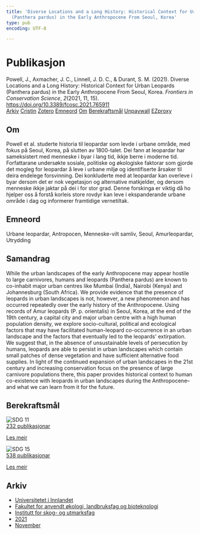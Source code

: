 ```yaml
---
title: 'Diverse Locations and a Long History: Historical Context for Urban Leopards
  (Panthera pardus) in the Early Anthropocene From Seoul, Korea'
type: pub
encoding: UTF-8

---
```

<h1>Publikasjon</h1>
<article id="csl-bib-container-DKSVEQW3" class="csl-bib-container">
  <div class="csl-bib-body"> <div class="csl-entry">Powell, J., Axmacher, J. C., Linnell, J. D. C., &#38; Durant, S. M. (2021). Diverse Locations and a Long History: Historical Context for Urban Leopards (Panthera pardus) in the Early Anthropocene From Seoul, Korea. <i>Frontiers in Conservation Science</i>, <i>2</i>(2021, 11, 15). <a href="https://doi.org/10.3389/fcosc.2021.765911">https://doi.org/10.3389/fcosc.2021.765911</a></div> </div>
  <div class="csl-bib-buttons">
    <a href="#taxonomy-article-DKSVEQW3" alt="archive" class="csl-bib-button">Arkiv</a>
    <a href="https://app.cristin.no/results/show.jsf?id=1959203" alt="Cristin" class="csl-bib-button">Cristin</a>
    <a href="http://zotero.org/groups/5881554/items/DKSVEQW3" alt="Zotero" class="csl-bib-button">Zotero</a>
    <a href="#keywords-article-DKSVEQW3" alt="keywords" class="csl-bib-button">Emneord</a>
    <a href="#about-article-DKSVEQW3" alt="about_pub" class="csl-bib-button">Om</a>
    <a href="#sdg-article-DKSVEQW3" alt="sdg" class="csl-bib-button">Berekraftsmål</a>
    <a href="https://www.frontiersin.org/articles/10.3389/fcosc.2021.765911/pdf" alt="Unpaywall" class="csl-bib-button">Unpaywall</a>
    <a href="https://www.frontiersin.org/articles/10.3389/fcosc.2021.765911/pdf" alt="EZproxy" class="csl-bib-button">EZproxy</a>
  </div>
  <div id="csl-bib-meta-container-DKSVEQW3"></div>
</article>
<div id="csl-bib-meta-DKSVEQW3" class="csl-bib-meta">
  <article id="about-article-DKSVEQW3" class="about_pub-article">
    <h1>Om</h1>
    Powell et al. studerte historia til leopardar som levde i urbane område, med fokus på Seoul, Korea, på slutten av 1800-talet. Dei fann at leopardar har sameksistert med menneske i byar i lang tid, ikkje berre i moderne tid. Forfattarane undersøkte sosiale, politiske og økologiske faktorar som gjorde det mogleg for leopardar å leve i urbane miljø og identifiserte årsaker til deira endelege forsvinning. Dei konkluderte med at leopardar kan overleve i byar dersom det er nok vegetasjon og alternative matkjelder, og dersom menneske ikkje jaktar på dei i for stor grad. Denne forskinga er viktig då ho hjelper oss å forstå korleis store rovdyr kan leve i ekspanderande urbane område i dag og informerer framtidige vernetiltak.
  </article>
  <article id="keywords-article-DKSVEQW3" class="keywords-article">
    <h1>Emneord</h1>
    Urbane leopardar, Antropocen, Menneske-vilt samliv, Seoul, Amurleopardar, Utrydding
  </article>
  <article id="abstract-article-DKSVEQW3" class="abstract-article">
    <h1>Samandrag</h1>
    While the urban landscapes of the early Anthropocene may appear hostile to large carnivores, humans and leopards (Panthera pardus) are known to co-inhabit major urban centres like Mumbai (India), Nairobi (Kenya) and Johannesburg (South Africa). We provide evidence that the presence of leopards in urban landscapes is not, however, a new phenomenon and has occurred repeatedly over the early history of the Anthropocene. Using records of Amur leopards (P. p. orientalis) in Seoul, Korea, at the end of the 19th century, a capital city and major urban centre with a high human population density, we explore socio-cultural, political and ecological factors that may have facilitated human-leopard co-occurrence in an urban landscape and the factors that eventually led to the leopards' extirpation. We suggest that, in the absence of unsustainable levels of persecution by humans, leopards are able to persist in urban landscapes which contain small patches of dense vegetation and have sufficient alternative food supplies. In light of the continued expansion of urban landscapes in the 21st century and increasing conservation focus on the presence of large carnivore populations there, this paper provides historical context to human co-existence with leopards in urban landscapes during the Anthropocene–and what we can learn from it for the future.
  </article>
  <article id="sdg-article-DKSVEQW3" class="sdg-article">
    <h1>Berekraftsmål</h1>
    <div class="sdg-container"><div id="sdg11" class="sdg">
        <img src="{{< params subfolder >}}images/sdg/sdg11_nn.png" class="image" alt="SDG 11">
        <div class="sdg-overlay">
          <a href="{{< params subfolder >}}nn/archive/?sdg=11#archive" class="sdg-publication-count"><span>232</span> publikasjonar</a>
          <p><a href="https://fn.no/om-fn/fns-baerekraftsmaal/baerekraftige-byer-og-lokalsamfunn?lang=nno-NO" class="sdg-read-more">Les meir</a></p>
        </div>
      </div> <div id="sdg15" class="sdg">
        <img src="{{< params subfolder >}}images/sdg/sdg15_nn.png" class="image" alt="SDG 15">
        <div class="sdg-overlay">
          <a href="{{< params subfolder >}}nn/archive/?sdg=15#archive" class="sdg-publication-count"><span>538</span> publikasjonar</a>
          <p><a href="https://fn.no/om-fn/fns-baerekraftsmaal/livet-paa-land?lang=nno-NO" class="sdg-read-more">Les meir</a></p>
        </div>
      </div></div>
  </article>
  <article id="taxonomy-article-DKSVEQW3" class="taxonomy-article">
    <h1>Arkiv</h1>
    <ul>
      <li><a href="{{< params subfolder >}}nn/archive/?key=3DCRN523">Universitetet i Innlandet</a></li>
      <li><a href="{{< params subfolder >}}nn/archive/?key=T77LXH6D">Fakultet for anvendt økologi, landbruksfag og bioteknologi</a></li>
      <li><a href="{{< params subfolder >}}nn/archive/?key=7TRARPE3">Institutt for skog- og utmarksfag</a></li>
      <li><a href="{{< params subfolder >}}nn/archive/?key=5LT6Q2XL">2021</a></li>
      <li><a href="{{< params subfolder >}}nn/archive/?key=XJI2FSP6">November</a></li>
    </ul>
  </article>
</div>
